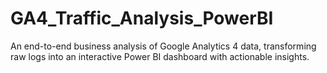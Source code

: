 # GA4_Traffic_Analysis_PowerBI
An end-to-end business analysis of Google Analytics 4 data, transforming raw logs into an interactive Power BI dashboard with actionable insights.
